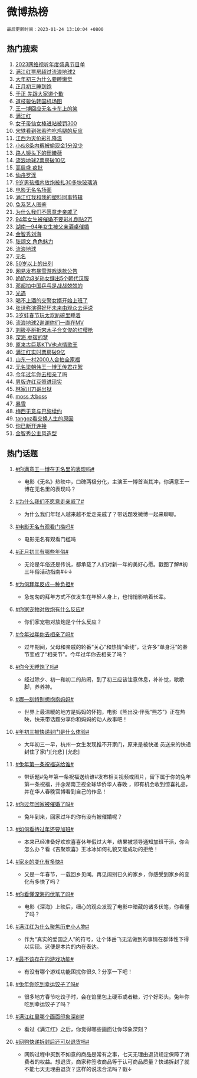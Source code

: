 # 微博热榜

`最后更新时间：2023-01-24 13:10:04 +0800`

## 热门搜索

1. [2023网络视听年度盛典节目单](https://m.weibo.cn/search?containerid=100103type%3D1%26t%3D10%26q%3D%232023%E7%BD%91%E7%BB%9C%E8%A7%86%E5%90%AC%E5%B9%B4%E5%BA%A6%E7%9B%9B%E5%85%B8%E8%8A%82%E7%9B%AE%E5%8D%95%23&stream_entry_id=51&isnewpage=1&extparam=seat%3D1%26c_type%3D51%26cate%3D10103%26pos%3D0%26filter_type%3Drealtimehot%26dgr%3D0%26display_time%3D1674537003%26pre_seqid%3D1674537003104019357859&luicode=10000011&lfid=106003type%253D25%2526t%253D3%2526disable_hot%253D1%2526filter_type%253Drealtimehot)
1. [满江红票房超过流浪地球2](https://m.weibo.cn/search?containerid=100103type%3D1%26t%3D10%26q%3D%23%E6%BB%A1%E6%B1%9F%E7%BA%A2%E7%A5%A8%E6%88%BF%E8%B6%85%E8%BF%87%E6%B5%81%E6%B5%AA%E5%9C%B0%E7%90%832%23&stream_entry_id=31&isnewpage=1&extparam=seat%3D1%26c_type%3D31%26stream_entry_id%3D31%26cate%3D5001%26lcate%3D5001%26pos%3D0%26band_rank%3D1%26realpos%3D1%26q%3D%2523%25E6%25BB%25A1%25E6%25B1%259F%25E7%25BA%25A2%25E7%25A5%25A8%25E6%2588%25BF%25E8%25B6%2585%25E8%25BF%2587%25E6%25B5%2581%25E6%25B5%25AA%25E5%259C%25B0%25E7%2590%25832%2523%26flag%3D2%26dgr%3D0%26filter_type%3Drealtimehot%26display_time%3D1674537003%26pre_seqid%3D1674537003104019357859&luicode=10000011&lfid=106003type%253D25%2526t%253D3%2526disable_hot%253D1%2526filter_type%253Drealtimehot)
1. [大年初三为什么要睡懒觉](https://m.weibo.cn/search?containerid=100103type%3D1%26t%3D10%26q%3D%23%E5%A4%A7%E5%B9%B4%E5%88%9D%E4%B8%89%E4%B8%BA%E4%BB%80%E4%B9%88%E8%A6%81%E7%9D%A1%E6%87%92%E8%A7%89%23&stream_entry_id=31&isnewpage=1&extparam=seat%3D1%26c_type%3D31%26stream_entry_id%3D31%26cate%3D5001%26lcate%3D5001%26pos%3D1%26band_rank%3D2%26realpos%3D2%26q%3D%2523%25E5%25A4%25A7%25E5%25B9%25B4%25E5%2588%259D%25E4%25B8%2589%25E4%25B8%25BA%25E4%25BB%2580%25E4%25B9%2588%25E8%25A6%2581%25E7%259D%25A1%25E6%2587%2592%25E8%25A7%2589%2523%26flag%3D0%26dgr%3D0%26filter_type%3Drealtimehot%26display_time%3D1674537003%26pre_seqid%3D1674537003104019357859&luicode=10000011&lfid=106003type%253D25%2526t%253D3%2526disable_hot%253D1%2526filter_type%253Drealtimehot)
1. [正月初三睡到饱](https://m.weibo.cn/search?containerid=100103type%3D1%26t%3D10%26q%3D%23%E6%AD%A3%E6%9C%88%E5%88%9D%E4%B8%89%E7%9D%A1%E5%88%B0%E9%A5%B1%23&stream_entry_id=31&isnewpage=1&extparam=seat%3D1%26c_type%3D31%26stream_entry_id%3D31%26cate%3D5001%26lcate%3D5001%26pos%3D2%26band_rank%3D3%26realpos%3D3%26q%3D%2523%25E6%25AD%25A3%25E6%259C%2588%25E5%2588%259D%25E4%25B8%2589%25E7%259D%25A1%25E5%2588%25B0%25E9%25A5%25B1%2523%26flag%3D0%26dgr%3D0%26filter_type%3Drealtimehot%26display_time%3D1674537003%26pre_seqid%3D1674537003104019357859&luicode=10000011&lfid=106003type%253D25%2526t%253D3%2526disable_hot%253D1%2526filter_type%253Drealtimehot)
1. [于正 先跟大家道个歉](https://m.weibo.cn/search?containerid=100103type%3D1%26t%3D10%26q%3D%E4%BA%8E%E6%AD%A3+%E5%85%88%E8%B7%9F%E5%A4%A7%E5%AE%B6%E9%81%93%E4%B8%AA%E6%AD%89&stream_entry_id=31&isnewpage=1&extparam=seat%3D1%26c_type%3D31%26stream_entry_id%3D31%26cate%3D5001%26lcate%3D5001%26pos%3D3%26band_rank%3D4%26realpos%3D4%26q%3D%25E4%25BA%258E%25E6%25AD%25A3%2520%25E5%2585%2588%25E8%25B7%259F%25E5%25A4%25A7%25E5%25AE%25B6%25E9%2581%2593%25E4%25B8%25AA%25E6%25AD%2589%26flag%3D1%26dgr%3D0%26filter_type%3Drealtimehot%26display_time%3D1674537003%26pre_seqid%3D1674537003104019357859&luicode=10000011&lfid=106003type%253D25%2526t%253D3%2526disable_hot%253D1%2526filter_type%253Drealtimehot)
1. [道枝骏佑韩国机场图](https://m.weibo.cn/search?containerid=100103type%3D1%26t%3D10%26q%3D%23%E9%81%93%E6%9E%9D%E9%AA%8F%E4%BD%91%E9%9F%A9%E5%9B%BD%E6%9C%BA%E5%9C%BA%E5%9B%BE%23&stream_entry_id=31&isnewpage=1&extparam=seat%3D1%26c_type%3D31%26stream_entry_id%3D31%26cate%3D5001%26lcate%3D5001%26pos%3D4%26band_rank%3D5%26realpos%3D5%26q%3D%2523%25E9%2581%2593%25E6%259E%259D%25E9%25AA%258F%25E4%25BD%2591%25E9%259F%25A9%25E5%259B%25BD%25E6%259C%25BA%25E5%259C%25BA%25E5%259B%25BE%2523%26flag%3D1%26dgr%3D0%26filter_type%3Drealtimehot%26display_time%3D1674537003%26pre_seqid%3D1674537003104019357859&luicode=10000011&lfid=106003type%253D25%2526t%253D3%2526disable_hot%253D1%2526filter_type%253Drealtimehot)
1. [王一博回应无名卡车上的笑](https://m.weibo.cn/search?containerid=100103type%3D1%26t%3D10%26q%3D%23%E7%8E%8B%E4%B8%80%E5%8D%9A%E5%9B%9E%E5%BA%94%E6%97%A0%E5%90%8D%E5%8D%A1%E8%BD%A6%E4%B8%8A%E7%9A%84%E7%AC%91%23&stream_entry_id=31&isnewpage=1&extparam=seat%3D1%26c_type%3D31%26stream_entry_id%3D31%26cate%3D5001%26lcate%3D5001%26pos%3D5%26band_rank%3D6%26realpos%3D6%26q%3D%2523%25E7%258E%258B%25E4%25B8%2580%25E5%258D%259A%25E5%259B%259E%25E5%25BA%2594%25E6%2597%25A0%25E5%2590%258D%25E5%258D%25A1%25E8%25BD%25A6%25E4%25B8%258A%25E7%259A%2584%25E7%25AC%2591%2523%26flag%3D16%26dgr%3D0%26filter_type%3Drealtimehot%26display_time%3D1674537003%26pre_seqid%3D1674537003104019357859&luicode=10000011&lfid=106003type%253D25%2526t%253D3%2526disable_hot%253D1%2526filter_type%253Drealtimehot)
1. [满江红](https://m.weibo.cn/search?containerid=100103type%3D1%26t%3D10%26q%3D%E6%BB%A1%E6%B1%9F%E7%BA%A2&stream_entry_id=31&isnewpage=1&extparam=seat%3D1%26c_type%3D31%26stream_entry_id%3D31%26cate%3D5001%26lcate%3D5001%26pos%3D6%26band_rank%3D7%26realpos%3D7%26q%3D%25E6%25BB%25A1%25E6%25B1%259F%25E7%25BA%25A2%26flag%3D16%26dgr%3D0%26filter_type%3Drealtimehot%26display_time%3D1674537003%26pre_seqid%3D1674537003104019357859&luicode=10000011&lfid=106003type%253D25%2526t%253D3%2526disable_hot%253D1%2526filter_type%253Drealtimehot)
1. [女子带仙女棒进站被罚300](https://m.weibo.cn/search?containerid=100103type%3D1%26t%3D10%26q%3D%23%E5%A5%B3%E5%AD%90%E5%B8%A6%E4%BB%99%E5%A5%B3%E6%A3%92%E8%BF%9B%E7%AB%99%E8%A2%AB%E7%BD%9A300%23&stream_entry_id=31&isnewpage=1&extparam=seat%3D1%26c_type%3D31%26stream_entry_id%3D31%26cate%3D5001%26lcate%3D5001%26pos%3D7%26band_rank%3D8%26realpos%3D8%26q%3D%2523%25E5%25A5%25B3%25E5%25AD%2590%25E5%25B8%25A6%25E4%25BB%2599%25E5%25A5%25B3%25E6%25A3%2592%25E8%25BF%259B%25E7%25AB%2599%25E8%25A2%25AB%25E7%25BD%259A300%2523%26flag%3D0%26dgr%3D0%26filter_type%3Drealtimehot%26display_time%3D1674537003%26pre_seqid%3D1674537003104019357859&luicode=10000011&lfid=106003type%253D25%2526t%253D3%2526disable_hot%253D1%2526filter_type%253Drealtimehot)
1. [宋轶看到张若昀吃鸡腿的反应](https://m.weibo.cn/search?containerid=100103type%3D1%26t%3D10%26q%3D%23%E5%AE%8B%E8%BD%B6%E7%9C%8B%E5%88%B0%E5%BC%A0%E8%8B%A5%E6%98%80%E5%90%83%E9%B8%A1%E8%85%BF%E7%9A%84%E5%8F%8D%E5%BA%94%23&stream_entry_id=31&isnewpage=1&extparam=seat%3D1%26c_type%3D31%26stream_entry_id%3D31%26cate%3D5001%26lcate%3D5001%26pos%3D8%26band_rank%3D9%26realpos%3D9%26q%3D%2523%25E5%25AE%258B%25E8%25BD%25B6%25E7%259C%258B%25E5%2588%25B0%25E5%25BC%25A0%25E8%258B%25A5%25E6%2598%2580%25E5%2590%2583%25E9%25B8%25A1%25E8%2585%25BF%25E7%259A%2584%25E5%258F%258D%25E5%25BA%2594%2523%26flag%3D0%26dgr%3D0%26filter_type%3Drealtimehot%26display_time%3D1674537003%26pre_seqid%3D1674537003104019357859&luicode=10000011&lfid=106003type%253D25%2526t%253D3%2526disable_hot%253D1%2526filter_type%253Drealtimehot)
1. [江西为天价彩礼降温](https://m.weibo.cn/search?containerid=100103type%3D1%26t%3D10%26q%3D%23%E6%B1%9F%E8%A5%BF%E4%B8%BA%E5%A4%A9%E4%BB%B7%E5%BD%A9%E7%A4%BC%E9%99%8D%E6%B8%A9%23&stream_entry_id=31&isnewpage=1&extparam=seat%3D1%26c_type%3D31%26stream_entry_id%3D31%26cate%3D5001%26lcate%3D5001%26pos%3D9%26band_rank%3D10%26realpos%3D10%26q%3D%2523%25E6%25B1%259F%25E8%25A5%25BF%25E4%25B8%25BA%25E5%25A4%25A9%25E4%25BB%25B7%25E5%25BD%25A9%25E7%25A4%25BC%25E9%2599%258D%25E6%25B8%25A9%2523%26flag%3D0%26dgr%3D0%26filter_type%3Drealtimehot%26display_time%3D1674537003%26pre_seqid%3D1674537003104019357859&luicode=10000011&lfid=106003type%253D25%2526t%253D3%2526disable_hot%253D1%2526filter_type%253Drealtimehot)
1. [小伙8条内裤被偷现金1分没少](https://m.weibo.cn/search?containerid=100103type%3D1%26t%3D10%26q%3D%23%E5%B0%8F%E4%BC%998%E6%9D%A1%E5%86%85%E8%A3%A4%E8%A2%AB%E5%81%B7%E7%8E%B0%E9%87%911%E5%88%86%E6%B2%A1%E5%B0%91%23&stream_entry_id=31&isnewpage=1&extparam=seat%3D1%26c_type%3D31%26stream_entry_id%3D31%26cate%3D5001%26lcate%3D5001%26pos%3D10%26band_rank%3D11%26realpos%3D11%26q%3D%2523%25E5%25B0%258F%25E4%25BC%25998%25E6%259D%25A1%25E5%2586%2585%25E8%25A3%25A4%25E8%25A2%25AB%25E5%2581%25B7%25E7%258E%25B0%25E9%2587%25911%25E5%2588%2586%25E6%25B2%25A1%25E5%25B0%2591%2523%26flag%3D2%26dgr%3D0%26filter_type%3Drealtimehot%26display_time%3D1674537003%26pre_seqid%3D1674537003104019357859&luicode=10000011&lfid=106003type%253D25%2526t%253D3%2526disable_hot%253D1%2526filter_type%253Drealtimehot)
1. [路人镜头下的田曦薇](https://m.weibo.cn/search?containerid=100103type%3D1%26t%3D10%26q%3D%23%E8%B7%AF%E4%BA%BA%E9%95%9C%E5%A4%B4%E4%B8%8B%E7%9A%84%E7%94%B0%E6%9B%A6%E8%96%87%23&stream_entry_id=31&isnewpage=1&extparam=seat%3D1%26c_type%3D31%26stream_entry_id%3D31%26cate%3D5001%26lcate%3D5001%26pos%3D11%26band_rank%3D12%26realpos%3D12%26q%3D%2523%25E8%25B7%25AF%25E4%25BA%25BA%25E9%2595%259C%25E5%25A4%25B4%25E4%25B8%258B%25E7%259A%2584%25E7%2594%25B0%25E6%259B%25A6%25E8%2596%2587%2523%26flag%3D1%26dgr%3D0%26filter_type%3Drealtimehot%26display_time%3D1674537003%26pre_seqid%3D1674537003104019357859&luicode=10000011&lfid=106003type%253D25%2526t%253D3%2526disable_hot%253D1%2526filter_type%253Drealtimehot)
1. [流浪地球2票房破10亿](https://m.weibo.cn/search?containerid=100103type%3D1%26t%3D10%26q%3D%23%E6%B5%81%E6%B5%AA%E5%9C%B0%E7%90%832%E7%A5%A8%E6%88%BF%E7%A0%B410%E4%BA%BF%23&stream_entry_id=31&isnewpage=1&extparam=seat%3D1%26c_type%3D31%26stream_entry_id%3D31%26cate%3D5001%26lcate%3D5001%26pos%3D12%26band_rank%3D13%26realpos%3D13%26q%3D%2523%25E6%25B5%2581%25E6%25B5%25AA%25E5%259C%25B0%25E7%2590%25832%25E7%25A5%25A8%25E6%2588%25BF%25E7%25A0%25B410%25E4%25BA%25BF%2523%26flag%3D0%26dgr%3D0%26filter_type%3Drealtimehot%26display_time%3D1674537003%26pre_seqid%3D1674537003104019357859&luicode=10000011&lfid=106003type%253D25%2526t%253D3%2526disable_hot%253D1%2526filter_type%253Drealtimehot)
1. [高启盛 疯批](https://m.weibo.cn/search?containerid=100103type%3D1%26t%3D10%26q%3D%E9%AB%98%E5%90%AF%E7%9B%9B+%E7%96%AF%E6%89%B9&stream_entry_id=31&isnewpage=1&extparam=seat%3D1%26c_type%3D31%26stream_entry_id%3D31%26cate%3D5001%26lcate%3D5001%26pos%3D13%26band_rank%3D14%26realpos%3D14%26q%3D%25E9%25AB%2598%25E5%2590%25AF%25E7%259B%259B%2520%25E7%2596%25AF%25E6%2589%25B9%26flag%3D2%26dgr%3D0%26filter_type%3Drealtimehot%26display_time%3D1674537003%26pre_seqid%3D1674537003104019357859&luicode=10000011&lfid=106003type%253D25%2526t%253D3%2526disable_hot%253D1%2526filter_type%253Drealtimehot)
1. [仙舟罗浮](https://m.weibo.cn/search?containerid=100103type%3D1%26t%3D10%26q%3D%23%E4%BB%99%E8%88%9F%E7%BD%97%E6%B5%AE%23&stream_entry_id=31&isnewpage=1&extparam=seat%3D1%26c_type%3D31%26stream_entry_id%3D31%26cate%3D5001%26lcate%3D5001%26pos%3D14%26band_rank%3D15%26realpos%3D15%26q%3D%2523%25E4%25BB%2599%25E8%2588%259F%25E7%25BD%2597%25E6%25B5%25AE%2523%26flag%3D0%26dgr%3D0%26filter_type%3Drealtimehot%26adid%3D178927%26display_time%3D1674537003%26pre_seqid%3D1674537003104019357859&luicode=10000011&lfid=106003type%253D25%2526t%253D3%2526disable_hot%253D1%2526filter_type%253Drealtimehot)
1. [9岁男孩瓶内放炮被扎30多块玻璃渣](https://m.weibo.cn/search?containerid=100103type%3D1%26t%3D10%26q%3D%239%E5%B2%81%E7%94%B7%E5%AD%A9%E7%93%B6%E5%86%85%E6%94%BE%E7%82%AE%E8%A2%AB%E6%89%8E30%E5%A4%9A%E5%9D%97%E7%8E%BB%E7%92%83%E6%B8%A3%23&stream_entry_id=31&isnewpage=1&extparam=seat%3D1%26c_type%3D31%26stream_entry_id%3D31%26cate%3D5001%26lcate%3D5001%26pos%3D15%26band_rank%3D16%26realpos%3D16%26q%3D%25239%25E5%25B2%2581%25E7%2594%25B7%25E5%25AD%25A9%25E7%2593%25B6%25E5%2586%2585%25E6%2594%25BE%25E7%2582%25AE%25E8%25A2%25AB%25E6%2589%258E30%25E5%25A4%259A%25E5%259D%2597%25E7%258E%25BB%25E7%2592%2583%25E6%25B8%25A3%2523%26flag%3D0%26dgr%3D0%26filter_type%3Drealtimehot%26display_time%3D1674537003%26pre_seqid%3D1674537003104019357859&luicode=10000011&lfid=106003type%253D25%2526t%253D3%2526disable_hot%253D1%2526filter_type%253Drealtimehot)
1. [电影无名名场面](https://m.weibo.cn/search?containerid=100103type%3D1%26t%3D10%26q%3D%23%E7%94%B5%E5%BD%B1%E6%97%A0%E5%90%8D%E5%90%8D%E5%9C%BA%E9%9D%A2%23&stream_entry_id=31&isnewpage=1&extparam=seat%3D1%26c_type%3D31%26stream_entry_id%3D31%26cate%3D5001%26lcate%3D5001%26pos%3D16%26band_rank%3D17%26realpos%3D17%26q%3D%2523%25E7%2594%25B5%25E5%25BD%25B1%25E6%2597%25A0%25E5%2590%258D%25E5%2590%258D%25E5%259C%25BA%25E9%259D%25A2%2523%26flag%3D1%26dgr%3D0%26filter_type%3Drealtimehot%26display_time%3D1674537003%26pre_seqid%3D1674537003104019357859&luicode=10000011&lfid=106003type%253D25%2526t%253D3%2526disable_hot%253D1%2526filter_type%253Drealtimehot)
1. [满江红我和我的塑料同事特辑](https://m.weibo.cn/search?containerid=100103type%3D1%26t%3D10%26q%3D%23%E6%BB%A1%E6%B1%9F%E7%BA%A2%E6%88%91%E5%92%8C%E6%88%91%E7%9A%84%E5%A1%91%E6%96%99%E5%90%8C%E4%BA%8B%E7%89%B9%E8%BE%91%23&stream_entry_id=31&isnewpage=1&extparam=seat%3D1%26c_type%3D31%26stream_entry_id%3D31%26cate%3D5001%26lcate%3D5001%26pos%3D17%26band_rank%3D18%26realpos%3D18%26q%3D%2523%25E6%25BB%25A1%25E6%25B1%259F%25E7%25BA%25A2%25E6%2588%2591%25E5%2592%258C%25E6%2588%2591%25E7%259A%2584%25E5%25A1%2591%25E6%2596%2599%25E5%2590%258C%25E4%25BA%258B%25E7%2589%25B9%25E8%25BE%2591%2523%26flag%3D0%26dgr%3D0%26filter_type%3Drealtimehot%26display_time%3D1674537003%26pre_seqid%3D1674537003104019357859&luicode=10000011&lfid=106003type%253D25%2526t%253D3%2526disable_hot%253D1%2526filter_type%253Drealtimehot)
1. [兔系艺人图鉴](https://m.weibo.cn/search?containerid=100103type%3D1%26t%3D10%26q%3D%23%E5%85%94%E7%B3%BB%E8%89%BA%E4%BA%BA%E5%9B%BE%E9%89%B4%23&stream_entry_id=31&isnewpage=1&extparam=seat%3D1%26c_type%3D31%26stream_entry_id%3D31%26cate%3D5001%26lcate%3D5001%26pos%3D18%26band_rank%3D19%26realpos%3D19%26q%3D%2523%25E5%2585%2594%25E7%25B3%25BB%25E8%2589%25BA%25E4%25BA%25BA%25E5%259B%25BE%25E9%2589%25B4%2523%26flag%3D0%26dgr%3D0%26filter_type%3Drealtimehot%26display_time%3D1674537003%26pre_seqid%3D1674537003104019357859&luicode=10000011&lfid=106003type%253D25%2526t%253D3%2526disable_hot%253D1%2526filter_type%253Drealtimehot)
1. [为什么我们不愿意走亲戚了](https://m.weibo.cn/search?containerid=100103type%3D1%26t%3D10%26q%3D%23%E4%B8%BA%E4%BB%80%E4%B9%88%E6%88%91%E4%BB%AC%E4%B8%8D%E6%84%BF%E6%84%8F%E8%B5%B0%E4%BA%B2%E6%88%9A%E4%BA%86%23&stream_entry_id=31&isnewpage=1&extparam=seat%3D1%26c_type%3D31%26stream_entry_id%3D31%26cate%3D5001%26lcate%3D5001%26pos%3D19%26band_rank%3D20%26realpos%3D20%26q%3D%2523%25E4%25B8%25BA%25E4%25BB%2580%25E4%25B9%2588%25E6%2588%2591%25E4%25BB%25AC%25E4%25B8%258D%25E6%2584%25BF%25E6%2584%258F%25E8%25B5%25B0%25E4%25BA%25B2%25E6%2588%259A%25E4%25BA%2586%2523%26flag%3D0%26dgr%3D0%26filter_type%3Drealtimehot%26display_time%3D1674537003%26pre_seqid%3D1674537003104019357859&luicode=10000011&lfid=106003type%253D25%2526t%253D3%2526disable_hot%253D1%2526filter_type%253Drealtimehot)
1. [94年女生被催婚不要彩礼倒贴2万](https://m.weibo.cn/search?containerid=100103type%3D1%26t%3D10%26q%3D%2394%E5%B9%B4%E5%A5%B3%E7%94%9F%E8%A2%AB%E5%82%AC%E5%A9%9A%E4%B8%8D%E8%A6%81%E5%BD%A9%E7%A4%BC%E5%80%92%E8%B4%B42%E4%B8%87%23&stream_entry_id=31&isnewpage=1&extparam=seat%3D1%26c_type%3D31%26stream_entry_id%3D31%26cate%3D5001%26lcate%3D5001%26pos%3D20%26band_rank%3D21%26realpos%3D21%26q%3D%252394%25E5%25B9%25B4%25E5%25A5%25B3%25E7%2594%259F%25E8%25A2%25AB%25E5%2582%25AC%25E5%25A9%259A%25E4%25B8%258D%25E8%25A6%2581%25E5%25BD%25A9%25E7%25A4%25BC%25E5%2580%2592%25E8%25B4%25B42%25E4%25B8%2587%2523%26flag%3D0%26dgr%3D0%26filter_type%3Drealtimehot%26display_time%3D1674537003%26pre_seqid%3D1674537003104019357859&luicode=10000011&lfid=106003type%253D25%2526t%253D3%2526disable_hot%253D1%2526filter_type%253Drealtimehot)
1. [湖南一94年女生被父亲酒桌催婚](https://m.weibo.cn/search?containerid=100103type%3D1%26t%3D10%26q%3D%23%E6%B9%96%E5%8D%97%E4%B8%8094%E5%B9%B4%E5%A5%B3%E7%94%9F%E8%A2%AB%E7%88%B6%E4%BA%B2%E9%85%92%E6%A1%8C%E5%82%AC%E5%A9%9A%23&stream_entry_id=31&isnewpage=1&extparam=seat%3D1%26c_type%3D31%26stream_entry_id%3D31%26cate%3D5001%26lcate%3D5001%26pos%3D21%26band_rank%3D22%26realpos%3D22%26q%3D%2523%25E6%25B9%2596%25E5%258D%2597%25E4%25B8%258094%25E5%25B9%25B4%25E5%25A5%25B3%25E7%2594%259F%25E8%25A2%25AB%25E7%2588%25B6%25E4%25BA%25B2%25E9%2585%2592%25E6%25A1%258C%25E5%2582%25AC%25E5%25A9%259A%2523%26flag%3D1%26dgr%3D0%26filter_type%3Drealtimehot%26display_time%3D1674537003%26pre_seqid%3D1674537003104019357859&luicode=10000011&lfid=106003type%253D25%2526t%253D3%2526disable_hot%253D1%2526filter_type%253Drealtimehot)
1. [金智秀刘海](https://m.weibo.cn/search?containerid=100103type%3D1%26t%3D10%26q%3D%23%E9%87%91%E6%99%BA%E7%A7%80%E5%88%98%E6%B5%B7%23&stream_entry_id=31&isnewpage=1&extparam=seat%3D1%26c_type%3D31%26stream_entry_id%3D31%26cate%3D5001%26lcate%3D5001%26pos%3D22%26band_rank%3D23%26realpos%3D23%26q%3D%2523%25E9%2587%2591%25E6%2599%25BA%25E7%25A7%2580%25E5%2588%2598%25E6%25B5%25B7%2523%26flag%3D0%26dgr%3D0%26filter_type%3Drealtimehot%26display_time%3D1674537003%26pre_seqid%3D1674537003104019357859&luicode=10000011&lfid=106003type%253D25%2526t%253D3%2526disable_hot%253D1%2526filter_type%253Drealtimehot)
1. [张颂文 角色魅力](https://m.weibo.cn/search?containerid=100103type%3D1%26t%3D10%26q%3D%E5%BC%A0%E9%A2%82%E6%96%87+%E8%A7%92%E8%89%B2%E9%AD%85%E5%8A%9B&stream_entry_id=31&isnewpage=1&extparam=seat%3D1%26c_type%3D31%26stream_entry_id%3D31%26cate%3D5001%26lcate%3D5001%26pos%3D23%26band_rank%3D24%26realpos%3D24%26q%3D%25E5%25BC%25A0%25E9%25A2%2582%25E6%2596%2587%2520%25E8%25A7%2592%25E8%2589%25B2%25E9%25AD%2585%25E5%258A%259B%26flag%3D0%26dgr%3D0%26filter_type%3Drealtimehot%26display_time%3D1674537003%26pre_seqid%3D1674537003104019357859&luicode=10000011&lfid=106003type%253D25%2526t%253D3%2526disable_hot%253D1%2526filter_type%253Drealtimehot)
1. [流浪地球](https://m.weibo.cn/search?containerid=100103type%3D1%26t%3D10%26q%3D%23%E6%B5%81%E6%B5%AA%E5%9C%B0%E7%90%83%23&stream_entry_id=31&isnewpage=1&extparam=seat%3D1%26c_type%3D31%26stream_entry_id%3D31%26cate%3D5001%26lcate%3D5001%26pos%3D24%26band_rank%3D25%26realpos%3D25%26q%3D%2523%25E6%25B5%2581%25E6%25B5%25AA%25E5%259C%25B0%25E7%2590%2583%2523%26flag%3D0%26dgr%3D0%26filter_type%3Drealtimehot%26display_time%3D1674537003%26pre_seqid%3D1674537003104019357859&luicode=10000011&lfid=106003type%253D25%2526t%253D3%2526disable_hot%253D1%2526filter_type%253Drealtimehot)
1. [无名](https://m.weibo.cn/search?containerid=100103type%3D1%26t%3D10%26q%3D%E6%97%A0%E5%90%8D&stream_entry_id=31&isnewpage=1&extparam=seat%3D1%26c_type%3D31%26stream_entry_id%3D31%26cate%3D5001%26lcate%3D5001%26pos%3D25%26band_rank%3D26%26realpos%3D26%26q%3D%25E6%2597%25A0%25E5%2590%258D%26flag%3D0%26dgr%3D0%26filter_type%3Drealtimehot%26display_time%3D1674537003%26pre_seqid%3D1674537003104019357859&luicode=10000011&lfid=106003type%253D25%2526t%253D3%2526disable_hot%253D1%2526filter_type%253Drealtimehot)
1. [50岁以上的出列](https://m.weibo.cn/search?containerid=100103type%3D1%26t%3D10%26q%3D%2350%E5%B2%81%E4%BB%A5%E4%B8%8A%E7%9A%84%E5%87%BA%E5%88%97%23&stream_entry_id=31&isnewpage=1&extparam=seat%3D1%26c_type%3D31%26stream_entry_id%3D31%26cate%3D5001%26lcate%3D5001%26pos%3D26%26band_rank%3D27%26realpos%3D27%26q%3D%252350%25E5%25B2%2581%25E4%25BB%25A5%25E4%25B8%258A%25E7%259A%2584%25E5%2587%25BA%25E5%2588%2597%2523%26flag%3D1%26dgr%3D0%26filter_type%3Drealtimehot%26display_time%3D1674537003%26pre_seqid%3D1674537003104019357859&luicode=10000011&lfid=106003type%253D25%2526t%253D3%2526disable_hot%253D1%2526filter_type%253Drealtimehot)
1. [网易发布暴雪游戏退款公告](https://m.weibo.cn/search?containerid=100103type%3D1%26t%3D10%26q%3D%23%E7%BD%91%E6%98%93%E5%8F%91%E5%B8%83%E6%9A%B4%E9%9B%AA%E6%B8%B8%E6%88%8F%E9%80%80%E6%AC%BE%E5%85%AC%E5%91%8A%23&stream_entry_id=31&isnewpage=1&extparam=seat%3D1%26c_type%3D31%26stream_entry_id%3D31%26cate%3D5001%26lcate%3D5001%26pos%3D27%26band_rank%3D28%26realpos%3D28%26q%3D%2523%25E7%25BD%2591%25E6%2598%2593%25E5%258F%2591%25E5%25B8%2583%25E6%259A%25B4%25E9%259B%25AA%25E6%25B8%25B8%25E6%2588%258F%25E9%2580%2580%25E6%25AC%25BE%25E5%2585%25AC%25E5%2591%258A%2523%26flag%3D0%26dgr%3D0%26filter_type%3Drealtimehot%26display_time%3D1674537003%26pre_seqid%3D1674537003104019357859&luicode=10000011&lfid=106003type%253D25%2526t%253D3%2526disable_hot%253D1%2526filter_type%253Drealtimehot)
1. [奶奶为3岁孙女缝出5个朝代汉服](https://m.weibo.cn/search?containerid=100103type%3D1%26t%3D10%26q%3D%23%E5%A5%B6%E5%A5%B6%E4%B8%BA3%E5%B2%81%E5%AD%99%E5%A5%B3%E7%BC%9D%E5%87%BA5%E4%B8%AA%E6%9C%9D%E4%BB%A3%E6%B1%89%E6%9C%8D%23&stream_entry_id=31&isnewpage=1&extparam=seat%3D1%26c_type%3D31%26stream_entry_id%3D31%26cate%3D5001%26lcate%3D5001%26pos%3D28%26band_rank%3D29%26realpos%3D29%26q%3D%2523%25E5%25A5%25B6%25E5%25A5%25B6%25E4%25B8%25BA3%25E5%25B2%2581%25E5%25AD%2599%25E5%25A5%25B3%25E7%25BC%259D%25E5%2587%25BA5%25E4%25B8%25AA%25E6%259C%259D%25E4%25BB%25A3%25E6%25B1%2589%25E6%259C%258D%2523%26flag%3D0%26dgr%3D0%26filter_type%3Drealtimehot%26display_time%3D1674537003%26pre_seqid%3D1674537003104019357859&luicode=10000011&lfid=106003type%253D25%2526t%253D3%2526disable_hot%253D1%2526filter_type%253Drealtimehot)
1. [邓超拍中国乒乓是战战兢兢的](https://m.weibo.cn/search?containerid=100103type%3D1%26t%3D10%26q%3D%23%E9%82%93%E8%B6%85%E6%8B%8D%E4%B8%AD%E5%9B%BD%E4%B9%92%E4%B9%93%E6%98%AF%E6%88%98%E6%88%98%E5%85%A2%E5%85%A2%E7%9A%84%23&stream_entry_id=31&isnewpage=1&extparam=seat%3D1%26c_type%3D31%26stream_entry_id%3D31%26cate%3D5001%26lcate%3D5001%26pos%3D29%26band_rank%3D30%26realpos%3D30%26q%3D%2523%25E9%2582%2593%25E8%25B6%2585%25E6%258B%258D%25E4%25B8%25AD%25E5%259B%25BD%25E4%25B9%2592%25E4%25B9%2593%25E6%2598%25AF%25E6%2588%2598%25E6%2588%2598%25E5%2585%25A2%25E5%2585%25A2%25E7%259A%2584%2523%26flag%3D1%26dgr%3D0%26filter_type%3Drealtimehot%26display_time%3D1674537003%26pre_seqid%3D1674537003104019357859&luicode=10000011&lfid=106003type%253D25%2526t%253D3%2526disable_hot%253D1%2526filter_type%253Drealtimehot)
1. [光遇](https://m.weibo.cn/search?containerid=100103type%3D1%26t%3D10%26q%3D%E5%85%89%E9%81%87&stream_entry_id=31&isnewpage=1&extparam=seat%3D1%26c_type%3D31%26stream_entry_id%3D31%26cate%3D5001%26lcate%3D5001%26pos%3D30%26band_rank%3D31%26realpos%3D31%26q%3D%25E5%2585%2589%25E9%2581%2587%26flag%3D1%26dgr%3D0%26filter_type%3Drealtimehot%26display_time%3D1674537003%26pre_seqid%3D1674537003104019357859&luicode=10000011&lfid=106003type%253D25%2526t%253D3%2526disable_hot%253D1%2526filter_type%253Drealtimehot)
1. [喝不上酒的交警女婿开始上班了](https://m.weibo.cn/search?containerid=100103type%3D1%26t%3D10%26q%3D%23%E5%96%9D%E4%B8%8D%E4%B8%8A%E9%85%92%E7%9A%84%E4%BA%A4%E8%AD%A6%E5%A5%B3%E5%A9%BF%E5%BC%80%E5%A7%8B%E4%B8%8A%E7%8F%AD%E4%BA%86%23&stream_entry_id=31&isnewpage=1&extparam=seat%3D1%26c_type%3D31%26stream_entry_id%3D31%26cate%3D5001%26lcate%3D5001%26pos%3D31%26band_rank%3D32%26realpos%3D32%26q%3D%2523%25E5%2596%259D%25E4%25B8%258D%25E4%25B8%258A%25E9%2585%2592%25E7%259A%2584%25E4%25BA%25A4%25E8%25AD%25A6%25E5%25A5%25B3%25E5%25A9%25BF%25E5%25BC%2580%25E5%25A7%258B%25E4%25B8%258A%25E7%258F%25AD%25E4%25BA%2586%2523%26flag%3D0%26dgr%3D0%26filter_type%3Drealtimehot%26display_time%3D1674537003%26pre_seqid%3D1674537003104019357859&luicode=10000011&lfid=106003type%253D25%2526t%253D3%2526disable_hot%253D1%2526filter_type%253Drealtimehot)
1. [张译称演得好坏未来由观众去评说](https://m.weibo.cn/search?containerid=100103type%3D1%26t%3D10%26q%3D%23%E5%BC%A0%E8%AF%91%E7%A7%B0%E6%BC%94%E5%BE%97%E5%A5%BD%E5%9D%8F%E6%9C%AA%E6%9D%A5%E7%94%B1%E8%A7%82%E4%BC%97%E5%8E%BB%E8%AF%84%E8%AF%B4%23&stream_entry_id=31&isnewpage=1&extparam=seat%3D1%26c_type%3D31%26stream_entry_id%3D31%26cate%3D5001%26lcate%3D5001%26pos%3D32%26band_rank%3D33%26realpos%3D33%26q%3D%2523%25E5%25BC%25A0%25E8%25AF%2591%25E7%25A7%25B0%25E6%25BC%2594%25E5%25BE%2597%25E5%25A5%25BD%25E5%259D%258F%25E6%259C%25AA%25E6%259D%25A5%25E7%2594%25B1%25E8%25A7%2582%25E4%25BC%2597%25E5%258E%25BB%25E8%25AF%2584%25E8%25AF%25B4%2523%26flag%3D0%26dgr%3D0%26filter_type%3Drealtimehot%26display_time%3D1674537003%26pre_seqid%3D1674537003104019357859&luicode=10000011&lfid=106003type%253D25%2526t%253D3%2526disable_hot%253D1%2526filter_type%253Drealtimehot)
1. [3岁娃春节玩太欢趴碗里睡着](https://m.weibo.cn/search?containerid=100103type%3D1%26t%3D10%26q%3D%233%E5%B2%81%E5%A8%83%E6%98%A5%E8%8A%82%E7%8E%A9%E5%A4%AA%E6%AC%A2%E8%B6%B4%E7%A2%97%E9%87%8C%E7%9D%A1%E7%9D%80%23&stream_entry_id=31&isnewpage=1&extparam=seat%3D1%26c_type%3D31%26stream_entry_id%3D31%26cate%3D5001%26lcate%3D5001%26pos%3D33%26band_rank%3D34%26realpos%3D34%26q%3D%25233%25E5%25B2%2581%25E5%25A8%2583%25E6%2598%25A5%25E8%258A%2582%25E7%258E%25A9%25E5%25A4%25AA%25E6%25AC%25A2%25E8%25B6%25B4%25E7%25A2%2597%25E9%2587%258C%25E7%259D%25A1%25E7%259D%2580%2523%26flag%3D1%26dgr%3D0%26filter_type%3Drealtimehot%26display_time%3D1674537003%26pre_seqid%3D1674537003104019357859&luicode=10000011&lfid=106003type%253D25%2526t%253D3%2526disable_hot%253D1%2526filter_type%253Drealtimehot)
1. [流浪地球2谢谢你们一直在MV](https://m.weibo.cn/search?containerid=100103type%3D1%26t%3D10%26q%3D%23%E6%B5%81%E6%B5%AA%E5%9C%B0%E7%90%832%E8%B0%A2%E8%B0%A2%E4%BD%A0%E4%BB%AC%E4%B8%80%E7%9B%B4%E5%9C%A8MV%23&stream_entry_id=31&isnewpage=1&extparam=seat%3D1%26c_type%3D31%26stream_entry_id%3D31%26cate%3D5001%26lcate%3D5001%26pos%3D34%26band_rank%3D35%26realpos%3D35%26q%3D%2523%25E6%25B5%2581%25E6%25B5%25AA%25E5%259C%25B0%25E7%2590%25832%25E8%25B0%25A2%25E8%25B0%25A2%25E4%25BD%25A0%25E4%25BB%25AC%25E4%25B8%2580%25E7%259B%25B4%25E5%259C%25A8MV%2523%26flag%3D1%26dgr%3D0%26filter_type%3Drealtimehot%26display_time%3D1674537003%26pre_seqid%3D1674537003104019357859&luicode=10000011&lfid=106003type%253D25%2526t%253D3%2526disable_hot%253D1%2526filter_type%253Drealtimehot)
1. [刘筱亭掰折宋木子合文俊的红缨枪](https://m.weibo.cn/search?containerid=100103type%3D1%26t%3D10%26q%3D%23%E5%88%98%E7%AD%B1%E4%BA%AD%E6%8E%B0%E6%8A%98%E5%AE%8B%E6%9C%A8%E5%AD%90%E5%90%88%E6%96%87%E4%BF%8A%E7%9A%84%E7%BA%A2%E7%BC%A8%E6%9E%AA%23&stream_entry_id=31&isnewpage=1&extparam=seat%3D1%26c_type%3D31%26stream_entry_id%3D31%26cate%3D5001%26lcate%3D5001%26pos%3D35%26band_rank%3D36%26realpos%3D36%26q%3D%2523%25E5%2588%2598%25E7%25AD%25B1%25E4%25BA%25AD%25E6%258E%25B0%25E6%258A%2598%25E5%25AE%258B%25E6%259C%25A8%25E5%25AD%2590%25E5%2590%2588%25E6%2596%2587%25E4%25BF%258A%25E7%259A%2584%25E7%25BA%25A2%25E7%25BC%25A8%25E6%259E%25AA%2523%26flag%3D1%26dgr%3D0%26filter_type%3Drealtimehot%26display_time%3D1674537003%26pre_seqid%3D1674537003104019357859&luicode=10000011&lfid=106003type%253D25%2526t%253D3%2526disable_hot%253D1%2526filter_type%253Drealtimehot)
1. [深海 参宿的梦](https://m.weibo.cn/search?containerid=100103type%3D1%26t%3D10%26q%3D%E6%B7%B1%E6%B5%B7+%E5%8F%82%E5%AE%BF%E7%9A%84%E6%A2%A6&stream_entry_id=31&isnewpage=1&extparam=seat%3D1%26c_type%3D31%26stream_entry_id%3D31%26cate%3D5001%26lcate%3D5001%26pos%3D36%26band_rank%3D37%26realpos%3D37%26q%3D%25E6%25B7%25B1%25E6%25B5%25B7%2520%25E5%258F%2582%25E5%25AE%25BF%25E7%259A%2584%25E6%25A2%25A6%26flag%3D1%26dgr%3D0%26filter_type%3Drealtimehot%26display_time%3D1674537003%26pre_seqid%3D1674537003104019357859&luicode=10000011&lfid=106003type%253D25%2526t%253D3%2526disable_hot%253D1%2526filter_type%253Drealtimehot)
1. [原来古巨基KTV也点情歌王](https://m.weibo.cn/search?containerid=100103type%3D1%26t%3D10%26q%3D%23%E5%8E%9F%E6%9D%A5%E5%8F%A4%E5%B7%A8%E5%9F%BAKTV%E4%B9%9F%E7%82%B9%E6%83%85%E6%AD%8C%E7%8E%8B%23&stream_entry_id=31&isnewpage=1&extparam=seat%3D1%26c_type%3D31%26stream_entry_id%3D31%26cate%3D5001%26lcate%3D5001%26pos%3D37%26band_rank%3D38%26realpos%3D38%26q%3D%2523%25E5%258E%259F%25E6%259D%25A5%25E5%258F%25A4%25E5%25B7%25A8%25E5%259F%25BAKTV%25E4%25B9%259F%25E7%2582%25B9%25E6%2583%2585%25E6%25AD%258C%25E7%258E%258B%2523%26flag%3D0%26dgr%3D0%26filter_type%3Drealtimehot%26display_time%3D1674537003%26pre_seqid%3D1674537003104019357859&luicode=10000011&lfid=106003type%253D25%2526t%253D3%2526disable_hot%253D1%2526filter_type%253Drealtimehot)
1. [满江红实时票房破9亿](https://m.weibo.cn/search?containerid=100103type%3D1%26t%3D10%26q%3D%23%E6%BB%A1%E6%B1%9F%E7%BA%A2%E5%AE%9E%E6%97%B6%E7%A5%A8%E6%88%BF%E7%A0%B49%E4%BA%BF%23&stream_entry_id=31&isnewpage=1&extparam=seat%3D1%26c_type%3D31%26stream_entry_id%3D31%26cate%3D5001%26lcate%3D5001%26pos%3D38%26band_rank%3D39%26realpos%3D39%26q%3D%2523%25E6%25BB%25A1%25E6%25B1%259F%25E7%25BA%25A2%25E5%25AE%259E%25E6%2597%25B6%25E7%25A5%25A8%25E6%2588%25BF%25E7%25A0%25B49%25E4%25BA%25BF%2523%26flag%3D0%26dgr%3D0%26filter_type%3Drealtimehot%26display_time%3D1674537003%26pre_seqid%3D1674537003104019357859&luicode=10000011&lfid=106003type%253D25%2526t%253D3%2526disable_hot%253D1%2526filter_type%253Drealtimehot)
1. [山东一村2000人合拍全家福](https://m.weibo.cn/search?containerid=100103type%3D1%26t%3D10%26q%3D%23%E5%B1%B1%E4%B8%9C%E4%B8%80%E6%9D%912000%E4%BA%BA%E5%90%88%E6%8B%8D%E5%85%A8%E5%AE%B6%E7%A6%8F%23&stream_entry_id=31&isnewpage=1&extparam=seat%3D1%26c_type%3D31%26stream_entry_id%3D31%26cate%3D5001%26lcate%3D5001%26pos%3D39%26band_rank%3D40%26realpos%3D40%26q%3D%2523%25E5%25B1%25B1%25E4%25B8%259C%25E4%25B8%2580%25E6%259D%25912000%25E4%25BA%25BA%25E5%2590%2588%25E6%258B%258D%25E5%2585%25A8%25E5%25AE%25B6%25E7%25A6%258F%2523%26flag%3D0%26dgr%3D0%26filter_type%3Drealtimehot%26display_time%3D1674537003%26pre_seqid%3D1674537003104019357859&luicode=10000011&lfid=106003type%253D25%2526t%253D3%2526disable_hot%253D1%2526filter_type%253Drealtimehot)
1. [无名梁朝伟王一博王传君花絮](https://m.weibo.cn/search?containerid=100103type%3D1%26t%3D10%26q%3D%23%E6%97%A0%E5%90%8D%E6%A2%81%E6%9C%9D%E4%BC%9F%E7%8E%8B%E4%B8%80%E5%8D%9A%E7%8E%8B%E4%BC%A0%E5%90%9B%E8%8A%B1%E7%B5%AE%23&stream_entry_id=31&isnewpage=1&extparam=seat%3D1%26c_type%3D31%26stream_entry_id%3D31%26cate%3D5001%26lcate%3D5001%26pos%3D40%26band_rank%3D41%26realpos%3D41%26q%3D%2523%25E6%2597%25A0%25E5%2590%258D%25E6%25A2%2581%25E6%259C%259D%25E4%25BC%259F%25E7%258E%258B%25E4%25B8%2580%25E5%258D%259A%25E7%258E%258B%25E4%25BC%25A0%25E5%2590%259B%25E8%258A%25B1%25E7%25B5%25AE%2523%26flag%3D0%26dgr%3D0%26filter_type%3Drealtimehot%26display_time%3D1674537003%26pre_seqid%3D1674537003104019357859&luicode=10000011&lfid=106003type%253D25%2526t%253D3%2526disable_hot%253D1%2526filter_type%253Drealtimehot)
1. [今年过年你去相亲了吗](https://m.weibo.cn/search?containerid=100103type%3D1%26t%3D10%26q%3D%23%E4%BB%8A%E5%B9%B4%E8%BF%87%E5%B9%B4%E4%BD%A0%E5%8E%BB%E7%9B%B8%E4%BA%B2%E4%BA%86%E5%90%97%23&stream_entry_id=31&isnewpage=1&extparam=seat%3D1%26c_type%3D31%26stream_entry_id%3D31%26cate%3D5001%26lcate%3D5001%26pos%3D41%26band_rank%3D42%26realpos%3D42%26q%3D%2523%25E4%25BB%258A%25E5%25B9%25B4%25E8%25BF%2587%25E5%25B9%25B4%25E4%25BD%25A0%25E5%258E%25BB%25E7%259B%25B8%25E4%25BA%25B2%25E4%25BA%2586%25E5%2590%2597%2523%26flag%3D1%26dgr%3D0%26filter_type%3Drealtimehot%26display_time%3D1674537003%26pre_seqid%3D1674537003104019357859&luicode=10000011&lfid=106003type%253D25%2526t%253D3%2526disable_hot%253D1%2526filter_type%253Drealtimehot)
1. [男版许红豆照进现实](https://m.weibo.cn/search?containerid=100103type%3D1%26t%3D10%26q%3D%23%E7%94%B7%E7%89%88%E8%AE%B8%E7%BA%A2%E8%B1%86%E7%85%A7%E8%BF%9B%E7%8E%B0%E5%AE%9E%23&stream_entry_id=31&isnewpage=1&extparam=seat%3D1%26c_type%3D31%26stream_entry_id%3D31%26cate%3D5001%26lcate%3D5001%26pos%3D42%26band_rank%3D43%26realpos%3D43%26q%3D%2523%25E7%2594%25B7%25E7%2589%2588%25E8%25AE%25B8%25E7%25BA%25A2%25E8%25B1%2586%25E7%2585%25A7%25E8%25BF%259B%25E7%258E%25B0%25E5%25AE%259E%2523%26flag%3D0%26dgr%3D0%26filter_type%3Drealtimehot%26display_time%3D1674537003%26pre_seqid%3D1674537003104019357859&luicode=10000011&lfid=106003type%253D25%2526t%253D3%2526disable_hot%253D1%2526filter_type%253Drealtimehot)
1. [林家川刀哥出狱](https://m.weibo.cn/search?containerid=100103type%3D1%26t%3D10%26q%3D%23%E6%9E%97%E5%AE%B6%E5%B7%9D%E5%88%80%E5%93%A5%E5%87%BA%E7%8B%B1%23&stream_entry_id=31&isnewpage=1&extparam=seat%3D1%26c_type%3D31%26stream_entry_id%3D31%26cate%3D5001%26lcate%3D5001%26pos%3D43%26band_rank%3D44%26realpos%3D44%26q%3D%2523%25E6%259E%2597%25E5%25AE%25B6%25E5%25B7%259D%25E5%2588%2580%25E5%2593%25A5%25E5%2587%25BA%25E7%258B%25B1%2523%26flag%3D1%26dgr%3D0%26filter_type%3Drealtimehot%26display_time%3D1674537003%26pre_seqid%3D1674537003104019357859&luicode=10000011&lfid=106003type%253D25%2526t%253D3%2526disable_hot%253D1%2526filter_type%253Drealtimehot)
1. [moss 大boss](https://m.weibo.cn/search?containerid=100103type%3D1%26t%3D10%26q%3Dmoss+%E5%A4%A7boss&stream_entry_id=31&isnewpage=1&extparam=seat%3D1%26c_type%3D31%26stream_entry_id%3D31%26cate%3D5001%26lcate%3D5001%26pos%3D44%26band_rank%3D45%26realpos%3D45%26q%3Dmoss%2520%25E5%25A4%25A7boss%26flag%3D0%26dgr%3D0%26filter_type%3Drealtimehot%26display_time%3D1674537003%26pre_seqid%3D1674537003104019357859&luicode=10000011&lfid=106003type%253D25%2526t%253D3%2526disable_hot%253D1%2526filter_type%253Drealtimehot)
1. [暴雪](https://m.weibo.cn/search?containerid=100103type%3D1%26t%3D10%26q%3D%E6%9A%B4%E9%9B%AA&stream_entry_id=31&isnewpage=1&extparam=seat%3D1%26c_type%3D31%26stream_entry_id%3D31%26cate%3D5001%26lcate%3D5001%26pos%3D45%26band_rank%3D46%26realpos%3D46%26q%3D%25E6%259A%25B4%25E9%259B%25AA%26flag%3D0%26dgr%3D0%26filter_type%3Drealtimehot%26display_time%3D1674537003%26pre_seqid%3D1674537003104019357859&luicode=10000011&lfid=106003type%253D25%2526t%253D3%2526disable_hot%253D1%2526filter_type%253Drealtimehot)
1. [梅西无意与巴黎续约](https://m.weibo.cn/search?containerid=100103type%3D1%26t%3D10%26q%3D%23%E6%A2%85%E8%A5%BF%E6%97%A0%E6%84%8F%E4%B8%8E%E5%B7%B4%E9%BB%8E%E7%BB%AD%E7%BA%A6%23&stream_entry_id=31&isnewpage=1&extparam=seat%3D1%26c_type%3D31%26stream_entry_id%3D31%26cate%3D5001%26lcate%3D5001%26pos%3D46%26band_rank%3D47%26realpos%3D47%26q%3D%2523%25E6%25A2%2585%25E8%25A5%25BF%25E6%2597%25A0%25E6%2584%258F%25E4%25B8%258E%25E5%25B7%25B4%25E9%25BB%258E%25E7%25BB%25AD%25E7%25BA%25A6%2523%26flag%3D0%26dgr%3D0%26filter_type%3Drealtimehot%26display_time%3D1674537003%26pre_seqid%3D1674537003104019357859&luicode=10000011&lfid=106003type%253D25%2526t%253D3%2526disable_hot%253D1%2526filter_type%253Drealtimehot)
1. [tangoz看交换人生的原因](https://m.weibo.cn/search?containerid=100103type%3D1%26t%3D10%26q%3D%23tangoz%E7%9C%8B%E4%BA%A4%E6%8D%A2%E4%BA%BA%E7%94%9F%E7%9A%84%E5%8E%9F%E5%9B%A0%23&stream_entry_id=31&isnewpage=1&extparam=seat%3D1%26c_type%3D31%26stream_entry_id%3D31%26cate%3D5001%26lcate%3D5001%26pos%3D47%26band_rank%3D48%26realpos%3D48%26q%3D%2523tangoz%25E7%259C%258B%25E4%25BA%25A4%25E6%258D%25A2%25E4%25BA%25BA%25E7%2594%259F%25E7%259A%2584%25E5%258E%259F%25E5%259B%25A0%2523%26flag%3D1%26dgr%3D0%26filter_type%3Drealtimehot%26display_time%3D1674537003%26pre_seqid%3D1674537003104019357859&luicode=10000011&lfid=106003type%253D25%2526t%253D3%2526disable_hot%253D1%2526filter_type%253Drealtimehot)
1. [你已断开连接](https://m.weibo.cn/search?containerid=100103type%3D1%26t%3D10%26q%3D%E4%BD%A0%E5%B7%B2%E6%96%AD%E5%BC%80%E8%BF%9E%E6%8E%A5&stream_entry_id=31&isnewpage=1&extparam=seat%3D1%26c_type%3D31%26stream_entry_id%3D31%26cate%3D5001%26lcate%3D5001%26pos%3D48%26band_rank%3D49%26realpos%3D49%26q%3D%25E4%25BD%25A0%25E5%25B7%25B2%25E6%2596%25AD%25E5%25BC%2580%25E8%25BF%259E%25E6%258E%25A5%26flag%3D0%26dgr%3D0%26filter_type%3Drealtimehot%26display_time%3D1674537003%26pre_seqid%3D1674537003104019357859&luicode=10000011&lfid=106003type%253D25%2526t%253D3%2526disable_hot%253D1%2526filter_type%253Drealtimehot)
1. [金智秀公主风造型](https://m.weibo.cn/search?containerid=100103type%3D1%26t%3D10%26q%3D%23%E9%87%91%E6%99%BA%E7%A7%80%E5%85%AC%E4%B8%BB%E9%A3%8E%E9%80%A0%E5%9E%8B%23&stream_entry_id=31&isnewpage=1&extparam=seat%3D1%26c_type%3D31%26stream_entry_id%3D31%26cate%3D5001%26lcate%3D5001%26pos%3D49%26band_rank%3D50%26realpos%3D50%26q%3D%2523%25E9%2587%2591%25E6%2599%25BA%25E7%25A7%2580%25E5%2585%25AC%25E4%25B8%25BB%25E9%25A3%258E%25E9%2580%25A0%25E5%259E%258B%2523%26flag%3D0%26dgr%3D0%26filter_type%3Drealtimehot%26display_time%3D1674537003%26pre_seqid%3D1674537003104019357859&luicode=10000011&lfid=106003type%253D25%2526t%253D3%2526disable_hot%253D1%2526filter_type%253Drealtimehot)

## 热门话题

1. [#你满意王一博在无名里的表现吗#](https://m.weibo.cn/search?containerid=231522type%3D1%26t%3D10%26q%3D%23%E4%BD%A0%E6%BB%A1%E6%84%8F%E7%8E%8B%E4%B8%80%E5%8D%9A%E5%9C%A8%E6%97%A0%E5%90%8D%E9%87%8C%E7%9A%84%E8%A1%A8%E7%8E%B0%E5%90%97%23&stream_entry_id=128&isnewpage=1&extparam=seat%3D1%26cate%3D5004%26dgr%3D0%26lcate%3D5004%26pos%3D1-0-0%26c_type%3D128%26unitid%3D1674484270486%26display_time%3D1674537004%26pre_seqid%3D1674535995211918904153&luicode=10000011&lfid=231648_-_4)
    - 电影《无名》热映中，口碑两极分化，主演王一博首当其冲，你满意王一博在无名里的表现吗？

1. [#为什么我们不愿意走亲戚了#](https://m.weibo.cn/search?containerid=231522type%3D1%26t%3D10%26q%3D%23%E4%B8%BA%E4%BB%80%E4%B9%88%E6%88%91%E4%BB%AC%E4%B8%8D%E6%84%BF%E6%84%8F%E8%B5%B0%E4%BA%B2%E6%88%9A%E4%BA%86%23&stream_entry_id=128&isnewpage=1&extparam=seat%3D1%26cate%3D5004%26dgr%3D0%26lcate%3D5004%26pos%3D1-0-1%26c_type%3D128%26unitid%3D1674522351413%26display_time%3D1674537004%26pre_seqid%3D1674535995211918904153&luicode=10000011&lfid=231648_-_4)
    - 为什么我们年轻人越来越不爱走亲戚了？带话题发微博一起来聊聊。

1. [#电影无名有观看门槛吗#](https://m.weibo.cn/search?containerid=231522type%3D1%26t%3D10%26q%3D%23%E7%94%B5%E5%BD%B1%E6%97%A0%E5%90%8D%E6%9C%89%E8%A7%82%E7%9C%8B%E9%97%A8%E6%A7%9B%E5%90%97%23&stream_entry_id=128&isnewpage=1&extparam=seat%3D1%26cate%3D5004%26dgr%3D0%26lcate%3D5004%26pos%3D1-0-2%26c_type%3D128%26unitid%3D1674430259375%26display_time%3D1674537004%26pre_seqid%3D1674535995211918904153&luicode=10000011&lfid=231648_-_4)
    - 电影无名有观看门槛吗

1. [#正月初三有哪些年俗#](https://m.weibo.cn/search?containerid=231522type%3D1%26t%3D10%26q%3D%23%E6%AD%A3%E6%9C%88%E5%88%9D%E4%B8%89%E6%9C%89%E5%93%AA%E4%BA%9B%E5%B9%B4%E4%BF%97%23&stream_entry_id=128&isnewpage=1&extparam=seat%3D1%26cate%3D5004%26dgr%3D0%26lcate%3D5004%26pos%3D1-0-3%26c_type%3D128%26unitid%3D1674524160774%26display_time%3D1674537004%26pre_seqid%3D1674535995211918904153&luicode=10000011&lfid=231648_-_4)
    - 无论是年俗还是传说，都承载了人们对新一年的美好心愿。戳图了解#初三年俗活动指南#↓↓ ​​​

1. [#为何拜年反成一种负担#](https://m.weibo.cn/search?containerid=231522type%3D1%26t%3D10%26q%3D%23%E4%B8%BA%E4%BD%95%E6%8B%9C%E5%B9%B4%E5%8F%8D%E6%88%90%E4%B8%80%E7%A7%8D%E8%B4%9F%E6%8B%85%23&stream_entry_id=128&isnewpage=1&extparam=seat%3D1%26cate%3D5004%26dgr%3D0%26lcate%3D5004%26pos%3D1-0-4%26c_type%3D128%26unitid%3D1674518147398%26display_time%3D1674537004%26pre_seqid%3D1674535995211918904153&luicode=10000011&lfid=231648_-_4)
    - 急匆匆的拜年方式不仅发生在年轻人身上，也悄悄影响着长辈。

1. [#你家宠物对放炮有什么反应#](https://m.weibo.cn/search?containerid=231522type%3D1%26t%3D10%26q%3D%23%E4%BD%A0%E5%AE%B6%E5%AE%A0%E7%89%A9%E5%AF%B9%E6%94%BE%E7%82%AE%E6%9C%89%E4%BB%80%E4%B9%88%E5%8F%8D%E5%BA%94%23&stream_entry_id=128&isnewpage=1&extparam=seat%3D1%26cate%3D5004%26dgr%3D0%26lcate%3D5004%26pos%3D1-0-5%26c_type%3D128%26unitid%3D1674390386758%26display_time%3D1674537004%26pre_seqid%3D1674535995211918904153&luicode=10000011&lfid=231648_-_4)
    - 你们家宠物对放炮是个什么反应？

1. [#今年过年你去相亲了吗#](https://m.weibo.cn/search?containerid=231522type%3D1%26t%3D10%26q%3D%23%E4%BB%8A%E5%B9%B4%E8%BF%87%E5%B9%B4%E4%BD%A0%E5%8E%BB%E7%9B%B8%E4%BA%B2%E4%BA%86%E5%90%97%23&stream_entry_id=128&isnewpage=1&extparam=seat%3D1%26cate%3D5004%26dgr%3D0%26lcate%3D5004%26pos%3D1-0-6%26c_type%3D128%26unitid%3D1674531657179%26display_time%3D1674537004%26pre_seqid%3D1674535995211918904153&luicode=10000011&lfid=231648_-_4)
    - 过年期间，父母和亲戚的轮番“关心”和热情“牵线”，让许多“单身汪”的春节变成了“相亲节”。今年过年你去相亲了吗？

1. [#你今天睡饱了吗#](https://m.weibo.cn/search?containerid=231522type%3D1%26t%3D10%26q%3D%23%E4%BD%A0%E4%BB%8A%E5%A4%A9%E7%9D%A1%E9%A5%B1%E4%BA%86%E5%90%97%23&stream_entry_id=128&isnewpage=1&extparam=seat%3D1%26cate%3D5004%26dgr%3D0%26lcate%3D5004%26pos%3D1-0-7%26c_type%3D128%26unitid%3D1674525084065%26display_time%3D1674537004%26pre_seqid%3D1674535995211918904153&luicode=10000011&lfid=231648_-_4)
    - 经过除夕、初一和初二的热闹，到了初三应该注意休息，补补觉，歇歇脚，养养神。

1. [#哪一刻特别想抱抱妈妈#](https://m.weibo.cn/search?containerid=231522type%3D1%26t%3D10%26q%3D%23%E5%93%AA%E4%B8%80%E5%88%BB%E7%89%B9%E5%88%AB%E6%83%B3%E6%8A%B1%E6%8A%B1%E5%A6%88%E5%A6%88%23&stream_entry_id=128&isnewpage=1&extparam=seat%3D1%26cate%3D5004%26dgr%3D0%26lcate%3D5004%26pos%3D1-0-8%26c_type%3D128%26unitid%3D1674531065289%26display_time%3D1674537004%26pre_seqid%3D1674535995211918904153&luicode=10000011&lfid=231648_-_4)
    - 世界上最温暖的地方是妈妈的怀抱，电影《熊出没·伴我“熊芯”》正在热映，快来带话题分享你和妈妈的动人故事吧！

1. [#年初三被快递封门是什么体验#](https://m.weibo.cn/search?containerid=231522type%3D1%26t%3D10%26q%3D%23%E5%B9%B4%E5%88%9D%E4%B8%89%E8%A2%AB%E5%BF%AB%E9%80%92%E5%B0%81%E9%97%A8%E6%98%AF%E4%BB%80%E4%B9%88%E4%BD%93%E9%AA%8C%23&stream_entry_id=128&isnewpage=1&extparam=seat%3D1%26cate%3D5004%26dgr%3D0%26lcate%3D5004%26pos%3D1-0-9%26c_type%3D128%26unitid%3D1674535255051%26display_time%3D1674537004%26pre_seqid%3D1674535995211918904153&luicode=10000011&lfid=231648_-_4)
    - 大年初三一早，杭州一女生发现推不开家门，原来是被快递
员送来的快递封住了家门[允悲] [允悲]

1. [#兔年第一条祝福送给谁#](https://m.weibo.cn/search?containerid=231522type%3D1%26t%3D10%26q%3D%23%E5%85%94%E5%B9%B4%E7%AC%AC%E4%B8%80%E6%9D%A1%E7%A5%9D%E7%A6%8F%E9%80%81%E7%BB%99%E8%B0%81%23&stream_entry_id=128&isnewpage=1&extparam=seat%3D1%26cate%3D5004%26dgr%3D0%26lcate%3D5004%26pos%3D1-0-10%26c_type%3D128%26unitid%3D1674387667947%26display_time%3D1674537004%26pre_seqid%3D1674535995211918904153&luicode=10000011&lfid=231648_-_4)
    - 带话题#兔年第一条祝福送给谁#发布相关视频或图片，留下属于你的兔年第一条祝福，并@湖南卫视全球华侨华人春晚 ，即有机会收到惊喜礼品，并在华人春晚官博看到自己的作品！

1. [#你过年回家被催婚了吗#](https://m.weibo.cn/search?containerid=231522type%3D1%26t%3D10%26q%3D%23%E4%BD%A0%E8%BF%87%E5%B9%B4%E5%9B%9E%E5%AE%B6%E8%A2%AB%E5%82%AC%E5%A9%9A%E4%BA%86%E5%90%97%23&stream_entry_id=128&isnewpage=1&extparam=seat%3D1%26cate%3D5004%26dgr%3D0%26lcate%3D5004%26pos%3D1-0-11%26c_type%3D128%26unitid%3D1674532866962%26display_time%3D1674537004%26pre_seqid%3D1674535995211918904153&luicode=10000011&lfid=231648_-_4)
    - 兔年到来，回家过年的你有没有被催婚呢？

1. [#如何看待过年还要加班#](https://m.weibo.cn/search?containerid=231522type%3D1%26t%3D10%26q%3D%23%E5%A6%82%E4%BD%95%E7%9C%8B%E5%BE%85%E8%BF%87%E5%B9%B4%E8%BF%98%E8%A6%81%E5%8A%A0%E7%8F%AD%23&stream_entry_id=128&isnewpage=1&extparam=seat%3D1%26cate%3D5004%26dgr%3D0%26lcate%3D5004%26pos%3D1-0-12%26c_type%3D128%26unitid%3D1674516949617%26display_time%3D1674537004%26pre_seqid%3D1674535995211918904153&luicode=10000011&lfid=231648_-_4)
    - 本来已经准备好欢欢喜喜休年假过大年，结果被领导通知加班干活，你会怎么办？看《吉聚欢喜》王冰冰如何礼貌又能成功的拒绝！

1. [#家乡的变化有多快#](https://m.weibo.cn/search?containerid=231522type%3D1%26t%3D10%26q%3D%23%E5%AE%B6%E4%B9%A1%E7%9A%84%E5%8F%98%E5%8C%96%E6%9C%89%E5%A4%9A%E5%BF%AB%23&stream_entry_id=128&isnewpage=1&extparam=seat%3D1%26cate%3D5004%26dgr%3D0%26lcate%3D5004%26pos%3D1-0-13%26c_type%3D128%26unitid%3D1674431454713%26display_time%3D1674537004%26pre_seqid%3D1674535995211918904153&luicode=10000011&lfid=231648_-_4)
    - 又是一年春节，一载回乡见闻。再见阔别已久的家乡，你感受到家乡的变化有多快了吗？

1. [#你看懂深海的伏笔了吗#](https://m.weibo.cn/search?containerid=231522type%3D1%26t%3D10%26q%3D%23%E4%BD%A0%E7%9C%8B%E6%87%82%E6%B7%B1%E6%B5%B7%E7%9A%84%E4%BC%8F%E7%AC%94%E4%BA%86%E5%90%97%23&stream_entry_id=128&isnewpage=1&extparam=seat%3D1%26cate%3D5004%26dgr%3D0%26lcate%3D5004%26pos%3D1-0-14%26c_type%3D128%26unitid%3D1674466563927%26display_time%3D1674537004%26pre_seqid%3D1674535995211918904153&luicode=10000011&lfid=231648_-_4)
    - 电影《深海》上映后，细心的观众发现了电影中暗藏的诸多伏笔，你看懂了吗？

1. [#满江红为什么聚焦历史小人物#](https://m.weibo.cn/search?containerid=231522type%3D1%26t%3D10%26q%3D%23%E6%BB%A1%E6%B1%9F%E7%BA%A2%E4%B8%BA%E4%BB%80%E4%B9%88%E8%81%9A%E7%84%A6%E5%8E%86%E5%8F%B2%E5%B0%8F%E4%BA%BA%E7%89%A9%23&stream_entry_id=128&isnewpage=1&extparam=seat%3D1%26cate%3D5004%26dgr%3D0%26lcate%3D5004%26pos%3D1-0-15%26c_type%3D128%26unitid%3D1674455756456%26display_time%3D1674537004%26pre_seqid%3D1674535995211918904153&luicode=10000011&lfid=231648_-_4)
    - 作为“真实的爱国之人”的符号，让个体岳飞无法做到的事情在群体性下得以实现。这便是本片的内在表达。

1. [#最不该存在的游戏功能#](https://m.weibo.cn/search?containerid=231522type%3D1%26t%3D10%26q%3D%23%E6%9C%80%E4%B8%8D%E8%AF%A5%E5%AD%98%E5%9C%A8%E7%9A%84%E6%B8%B8%E6%88%8F%E5%8A%9F%E8%83%BD%23&stream_entry_id=128&isnewpage=1&extparam=seat%3D1%26cate%3D5004%26dgr%3D0%26lcate%3D5004%26pos%3D1-0-16%26c_type%3D128%26unitid%3D1674535253580%26display_time%3D1674537004%26pre_seqid%3D1674535995211918904153&luicode=10000011&lfid=231648_-_4)
    - 有没有哪个游戏功能困扰你很久？分享一下吧！

1. [#兔年你吃到幸运饺子了吗#](https://m.weibo.cn/search?containerid=231522type%3D1%26t%3D10%26q%3D%23%E5%85%94%E5%B9%B4%E4%BD%A0%E5%90%83%E5%88%B0%E5%B9%B8%E8%BF%90%E9%A5%BA%E5%AD%90%E4%BA%86%E5%90%97%23&stream_entry_id=128&isnewpage=1&extparam=seat%3D1%26cate%3D5004%26dgr%3D0%26lcate%3D5004%26pos%3D1-0-17%26c_type%3D128%26unitid%3D1674430258294%26display_time%3D1674537004%26pre_seqid%3D1674535995211918904153&luicode=10000011&lfid=231648_-_4)
    - 很多地方春节吃饺子时，会在馅里包上硬币或者糖，讨个好彩头。兔年你吃到幸运饺子了吗？

1. [#满江红里哪个画面印象深刻#](https://m.weibo.cn/search?containerid=231522type%3D1%26t%3D10%26q%3D%23%E6%BB%A1%E6%B1%9F%E7%BA%A2%E9%87%8C%E5%93%AA%E4%B8%AA%E7%94%BB%E9%9D%A2%E5%8D%B0%E8%B1%A1%E6%B7%B1%E5%88%BB%23&stream_entry_id=128&isnewpage=1&extparam=seat%3D1%26cate%3D5004%26dgr%3D0%26lcate%3D5004%26pos%3D1-0-18%26c_type%3D128%26unitid%3D1674397580484%26display_time%3D1674537004%26pre_seqid%3D1674535995211918904153&luicode=10000011&lfid=231648_-_4)
    - 看过《满江红》之后，你觉得哪些画面让你印象深刻？

1. [#网购快递拆封后还可以退货吗#](https://m.weibo.cn/search?containerid=231522type%3D1%26t%3D10%26q%3D%23%E7%BD%91%E8%B4%AD%E5%BF%AB%E9%80%92%E6%8B%86%E5%B0%81%E5%90%8E%E8%BF%98%E5%8F%AF%E4%BB%A5%E9%80%80%E8%B4%A7%E5%90%97%23&stream_entry_id=128&isnewpage=1&extparam=seat%3D1%26cate%3D5004%26dgr%3D0%26lcate%3D5004%26pos%3D1-0-19%26c_type%3D128%26unitid%3D1674484870442%26display_time%3D1674537004%26pre_seqid%3D1674535995211918904153&luicode=10000011&lfid=231648_-_4)
    - 网购过程中买到不如意的商品是常有之事，七天无理由退货规定保障了消费者的权益。想退货，商家称签收商品等于认可商品质量？快递拆封了就不能七天无理由退货？这样的说法合法吗？戳↓

